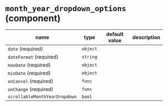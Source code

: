 <!--
/*
 * The MIT License (MIT)
 * 
 * Copyright (c) 2018 HackerOne Inc and individual contributors
 * 
 * Permission is hereby granted, free of charge, to any person obtaining a copy
 * of this software and associated documentation files (the "Software"), to deal
 * in the Software without restriction, including without limitation the rights
 * to use, copy, modify, merge, publish, distribute, sublicense, and/or sell
 * copies of the Software, and to permit persons to whom the Software is
 * furnished to do so, subject to the following conditions:
 * 
 * The above copyright notice and this permission notice shall be included in all
 * copies or substantial portions of the Software.
 * 
 * THE SOFTWARE IS PROVIDED "AS IS", WITHOUT WARRANTY OF ANY KIND, EXPRESS OR
 * IMPLIED, INCLUDING BUT NOT LIMITED TO THE WARRANTIES OF MERCHANTABILITY,
 * FITNESS FOR A PARTICULAR PURPOSE AND NONINFRINGEMENT. IN NO EVENT SHALL THE
 * AUTHORS OR COPYRIGHT HOLDERS BE LIABLE FOR ANY CLAIM, DAMAGES OR OTHER
 * LIABILITY, WHETHER IN AN ACTION OF CONTRACT, TORT OR OTHERWISE, ARISING FROM,
 * OUT OF OR IN CONNECTION WITH THE SOFTWARE OR THE USE OR OTHER DEALINGS IN THE
 * SOFTWARE.
 * 
 */
-->
# `month_year_dropdown_options` (component)

| name                          | type     | default value | description |
| ----------------------------- | -------- | ------------- | ----------- |
| `date` (required)             | `object` |               |             |
| `dateFormat` (required)       | `string` |               |             |
| `maxDate` (required)          | `object` |               |             |
| `minDate` (required)          | `object` |               |             |
| `onCancel` (required)         | `func`   |               |             |
| `onChange` (required)         | `func`   |               |             |
| `scrollableMonthYearDropdown` | `bool`   |               |             |
